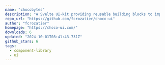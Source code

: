 ```yaml
---
name: "chocobytes"
description: "A Svelte UI-kit providing reusable building blocks to implement your own UI components and headless classes"
repo_url: "https://github.com/fcrozatier/choco-ui"
author: "fcrozatier"
homepage: "https://choco-ui.com/"
downloads: 6
updated: "2024-10-01T08:41:43.731Z"
github_stars: 6
tags: 
  - component-library
  - ui
---
```

